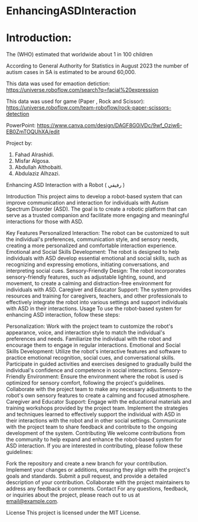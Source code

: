# EnhancingASDInteraction
# Introduction:

The (WHO) estimated that worldwide about 1 in 100 children

According to General Authority for Statistics in August 2023  the number of autism cases in SA is estimated to be around 60,000.


This data was used for emaotion detiction:
https://universe.roboflow.com/search?q=facial%20expression

This data was used for game (Paper , Rock and Scissor):
https://universe.roboflow.com/team-roboflow/rock-paper-scissors-detection

PowerPoint:
https://www.canva.com/design/DAGF8G0iVDc/9wf_Oziw6-EB0ZmTOQUhXA/edit


Project by:
1. Fahad Alrashidi.
2. Misfar Algosa.
3. Abdullah Althobaiti.
4. Abdulaziz Alhzazi.

Enhancing ASD Interaction with a Robot ( رفيقي )

Introduction
This project aims to develop a robot-based system that can improve communication and interaction for individuals with Autism Spectrum Disorder (ASD). The goal is to create a robotic platform that can serve as a trusted companion and facilitate more engaging and meaningful interactions for those with ASD.

Key Features
Personalized Interaction: The robot can be customized to suit the individual's preferences, communication style, and sensory needs, creating a more personalized and comfortable interaction experience.
Emotional and Social Skills Development: The robot is designed to help individuals with ASD develop essential emotional and social skills, such as recognizing and expressing emotions, initiating conversations, and interpreting social cues.
Sensory-Friendly Design: The robot incorporates sensory-friendly features, such as adjustable lighting, sound, and movement, to create a calming and distraction-free environment for individuals with ASD.
Caregiver and Educator Support: The system provides resources and training for caregivers, teachers, and other professionals to effectively integrate the robot into various settings and support individuals with ASD in their interactions.
Usage
To use the robot-based system for enhancing ASD interaction, follow these steps:

Personalization:
Work with the project team to customize the robot's appearance, voice, and interaction style to match the individual's preferences and needs.
Familiarize the individual with the robot and encourage them to engage in regular interactions.
Emotional and Social Skills Development:
Utilize the robot's interactive features and software to practice emotional recognition, social cues, and conversational skills.
Participate in guided activities and exercises designed to gradually build the individual's confidence and competence in social interactions.
Sensory-Friendly Environment:
Ensure the environment where the robot is used is optimized for sensory comfort, following the project's guidelines.
Collaborate with the project team to make any necessary adjustments to the robot's own sensory features to create a calming and focused atmosphere.
Caregiver and Educator Support:
Engage with the educational materials and training workshops provided by the project team.
Implement the strategies and techniques learned to effectively support the individual with ASD in their interactions with the robot and in other social settings.
Communicate with the project team to share feedback and contribute to the ongoing development of the system.
Contributing
We welcome contributions from the community to help expand and enhance the robot-based system for ASD interaction. If you are interested in contributing, please follow these guidelines:

Fork the repository and create a new branch for your contribution.
Implement your changes or additions, ensuring they align with the project's goals and standards.
Submit a pull request, and provide a detailed description of your contribution.
Collaborate with the project maintainers to address any feedback or comments.
Contact
For any questions, feedback, or inquiries about the project, please reach out to us at email@example.com.

License
This project is licensed under the MIT License.
